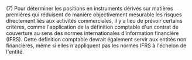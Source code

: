 (7) Pour déterminer les positions en instruments dérivés sur matières premières qui réduisent de manière objectivement mesurable les risques directement liés aux activités commerciales, il y a lieu de prévoir certains critères, comme l'application de la définition comptable d'un contrat de couverture au sens des normes internationales d'information financière (IFRS). Cette définition comptable devrait également servir aux entités non financières, même si elles n'appliquent pas les normes IFRS à l'échelon de l'entité.